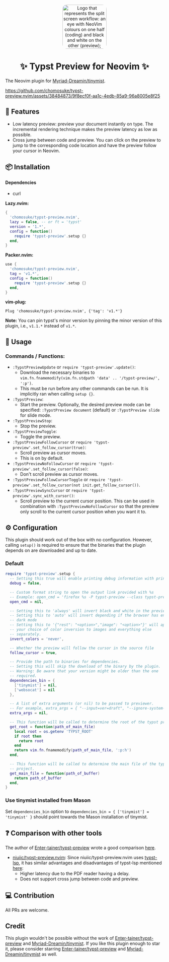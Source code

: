 <div align="center">
	<img alt="Logo that represents the split screen workflow: an eye with NeoVim colours on one half (coding) and black and white on the other (preview); Typst’s logo is in the iris" src="assets/typst-preview-neovim.svg" style="width: 10em; border-radius: 1em;" />
	<h1> ✨ Typst Preview for Neovim ✨ </h1>
</div>

The Neovim plugin for [Myriad-Dreamin/tinymist](https://github.com/Myriad-Dreamin/tinymist).

https://github.com/chomosuke/typst-preview.nvim/assets/38484873/9f8ecf0f-aa1c-4edb-85a9-96a8005e8f25

## 💪 Features

- Low latency preview: preview your document instantly on type. The incremental rendering technique
  makes the preview latency as low as possible.
- Cross jump between code and preview. You can click on the preview to jump to the
  corresponding code location and have the preview follow your cursor in Neovim.

## 📦 Installation

#### Dependencies
- curl

**Lazy.nvim:**

```lua
{
  'chomosuke/typst-preview.nvim',
  lazy = false, -- or ft = 'typst'
  version = '1.*',
  config = function()
    require 'typst-preview'.setup {}
  end,
}
```

**Packer.nvim:**

```lua
use {
  'chomosuke/typst-preview.nvim',
  tag = 'v1.*',
  config = function()
    require 'typst-preview'.setup {}
  end,
}
```

**vim-plug:**

```vim
Plug 'chomosuke/typst-preview.nvim', {'tag': 'v1.*'}
```

**Note:** You can pin typst's minor version by pinning the minor version of this
plugin, i.e., `v1.1.*` instead of `v1.*`.

## 🚀 Usage

### Commands / Functions:

- `:TypstPreviewUpdate` or `require 'typst-preview'.update()`:
  - Download the necessary binaries to
    `vim.fn.fnamemodify(vim.fn.stdpath 'data' .. '/typst-preview/', ':p')`.
  - This must be run before any other commands can be run. It is implicitly ran
    when calling `setup {}`.
- `:TypstPreview`:
  - Start the preview. Optionally, the desired preview mode can be specified:
    `:TypstPreview document` (default) or `:TypstPreview slide` for slide mode.
- `:TypstPreviewStop`:
  - Stop the preview.
- `:TypstPreviewToggle`:
  - Toggle the preview.
- `:TypstPreviewFollowCursor` or `require 'typst-preview'.set_follow_cursor(true)`:
  - Scroll preview as cursor moves.
  - This is on by default.
- `:TypstPreviewNoFollowCursor` or `require 'typst-preview'.set_follow_cursor(false)`:
  - Don't scroll preview as cursor moves.
- `:TypstPreviewFollowCursorToggle` or
  `require 'typst-preview'.set_follow_cursor(not init.get_follow_cursor())`.
- `:TypstPreviewSyncCursor` or `require 'typst-preview'.sync_with_cursor()`:
  - Scroll preview to the current cursor position. This can be used in combination with
    `:TypstPreviewNoFollowCursor` so that the preview only scroll to the current cursor position
    when you want it to.

## ⚙️ Configuration

This plugin should work out of the box with no configuration. However, calling
`setup()` is required to ensure that the binaries that the plugin depends on are
downloaded and up to date.

### Default

```lua
require 'typst-preview'.setup {
  -- Setting this true will enable printing debug information with print()
  debug = false,

  -- Custom format string to open the output link provided with %s
  -- Example: open_cmd = 'firefox %s -P typst-preview --class typst-preview'
  open_cmd = nil,

  -- Setting this to 'always' will invert black and white in the preview
  -- Setting this to 'auto' will invert depending if the browser has enable
  -- dark mode
  -- Setting this to '{"rest": "<option>","image": "<option>"}' will apply
  -- your choice of color inversion to images and everything else
  -- separately.
  invert_colors = 'never',

  -- Whether the preview will follow the cursor in the source file
  follow_cursor = true,

  -- Provide the path to binaries for dependencies.
  -- Setting this will skip the download of the binary by the plugin.
  -- Warning: Be aware that your version might be older than the one
  -- required.
  dependencies_bin = {
    ['tinymist'] = nil,
    ['websocat'] = nil
  },

  -- A list of extra arguments (or nil) to be passed to previewer.
  -- For example, extra_args = { "--input=ver=draft", "--ignore-system-fonts" }
  extra_args = nil,

  -- This function will be called to determine the root of the typst project
  get_root = function(path_of_main_file)
    local root = os.getenv 'TYPST_ROOT'
    if root then
      return root
    end
    return vim.fn.fnamemodify(path_of_main_file, ':p:h')
  end,

  -- This function will be called to determine the main file of the typst
  -- project.
  get_main_file = function(path_of_buffer)
    return path_of_buffer
  end,
}
```

### Use tinymist installed from Mason
Set `dependencies_bin` option to
`dependencies_bin = { ['tinymist'] = 'tinymist' }` should point towards the
Mason installation of tinymist.

## ❓ Comparison with other tools

The author of [Enter-tainer/typst-preview](https://github.com/Enter-tainer/typst-preview) wrote a
good comparison [here](https://enter-tainer.github.io/typst-preview/intro.html#loc-1x0.00x949.99).

- [niuiic/typst-preview.nvim](https://github.com/niuiic/typst-preview.nvim): Since niuiic/typst-preview.nvim uses
  [typst-lsp](https://github.com/nvarner/typst-lsp), it has similar advantages and
  disadvantages of typst-lsp mentioned
  [here](https://enter-tainer.github.io/typst-preview/intro.html#loc-1x0.00x1600.00):
  - Higher latency due to the PDF reader having a delay.
  - Does not support cross jump between code and preview.

## 💻 Contribution

All PRs are welcome.

## Credit

This plugin wouldn't be possible without the work of
[Enter-tainer/typst-preview](https://github.com/Enter-tainer/typst-preview) and
[Myriad-Dreamin/tinymist](https://github.com/Myriad-Dreamin/tinymist). If you
like this plugin enough to star it, please consider starring
[Enter-tainer/typst-preview](https://github.com/Enter-tainer/typst-preview) and
[Myriad-Dreamin/tinymist](https://github.com/Myriad-Dreamin/tinymist) as well.
